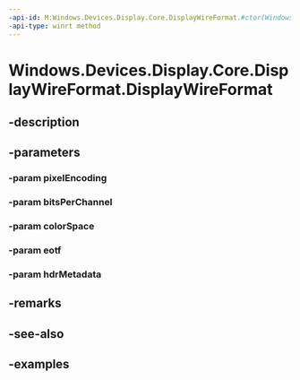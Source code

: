 ```yaml
---
-api-id: M:Windows.Devices.Display.Core.DisplayWireFormat.#ctor(Windows.Devices.Display.Core.DisplayWireFormatPixelEncoding,System.Int32,Windows.Devices.Display.Core.DisplayWireFormatColorSpace,Windows.Devices.Display.Core.DisplayWireFormatEotf,Windows.Devices.Display.Core.DisplayWireFormatHdrMetadata)
-api-type: winrt method
---
```


<!-- Method syntax.
public DisplayWireFormat.DisplayWireFormat(DisplayWireFormatPixelEncoding pixelEncoding, Int32 bitsPerChannel, DisplayWireFormatColorSpace colorSpace, DisplayWireFormatEotf eotf, DisplayWireFormatHdrMetadata hdrMetadata)
-->

# Windows.Devices.Display.Core.DisplayWireFormat.DisplayWireFormat

## -description

## -parameters
### -param pixelEncoding

### -param bitsPerChannel

### -param colorSpace

### -param eotf

### -param hdrMetadata

## -remarks

## -see-also

## -examples

